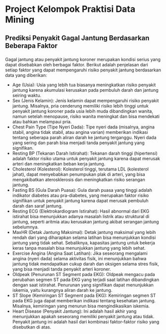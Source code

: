# Project Kelompok Praktisi Data Mining

## Prediksi Penyakit Gagal Jantung Berdasarkan Beberapa Faktor

### 
Gagal jantung atau penyakit jantung koroner merupakan kondisi serius yang dapat disebabkan oleh berbagai faktor. Berikut adalah penjelasan dari setiap faktor yang dapat mempengaruhi risiko penyakit jantung berdasarkan data yang diberikan:

- Age (Usia):
Usia yang lebih tua biasanya meningkatkan risiko penyakit jantung karena akumulasi kerusakan pada pembuluh darah dan jantung seiring waktu.
- Sex (Jenis Kelamin):
Jenis kelamin dapat mempengaruhi risiko penyakit jantung. Misalnya, pria cenderung memiliki risiko lebih tinggi untuk penyakit jantung koroner pada usia lebih muda dibandingkan wanita, namun setelah menopause, risiko wanita meningkat dan bisa mendekati atau bahkan melampaui pria.
- Chest Pain Type (Tipe Nyeri Dada):
Tipe nyeri dada (misalnya, angina stabil, angina tidak stabil, atau angina varian) memberikan indikasi tentang seberapa parah aliran darah ke jantung terganggu. Nyeri dada yang sering dan parah bisa menjadi tanda penyakit jantung yang signifikan.
- Resting BP (Tekanan Darah Istirahat):
Tekanan darah tinggi (hipertensi) adalah faktor risiko utama untuk penyakit jantung karena dapat merusak arteri dan meningkatkan beban kerja jantung.
- Cholesterol (Kolesterol):
Kolesterol tinggi, terutama LDL (kolesterol jahat), dapat menyebabkan penumpukan plak di arteri, yang bisa mengakibatkan aterosklerosis dan meningkatkan risiko serangan jantung.
- Fasting BS (Gula Darah Puasa):
Gula darah puasa yang tinggi adalah indikator diabetes atau pra-diabetes, yang merupakan faktor risiko signifikan untuk penyakit jantung karena dapat merusak pembuluh darah dan saraf jantung.
- Resting ECG (Elektrokardiogram Istirahat):
Hasil abnormal dari EKG istirahat bisa menunjukkan adanya masalah listrik atau struktural di jantung, seperti aritmia atau kerusakan jantung akibat serangan jantung sebelumnya.
- MaxHR (Detak Jantung Maksimal):
Detak jantung maksimal yang lebih rendah dari yang diharapkan selama latihan bisa menunjukkan kondisi jantung yang tidak sehat. Sebaliknya, kapasitas jantung untuk bekerja keras tanpa masalah bisa menunjukkan jantung yang lebih sehat.
- Exercise Angina (Angina Saat Latihan):
Jika seseorang mengalami angina (nyeri dada) selama aktivitas fisik, ini menunjukkan bahwa jantung tidak mendapatkan cukup darah dan oksigen selama stres fisik, yang bisa menjadi tanda penyakit arteri koroner.
- Oldpeak (Penurunan ST Segment pada EKG):
Oldpeak mengacu pada perubahan segmen ST pada EKG yang terjadi saat latihan dibandingkan dengan saat istirahat. Penurunan yang signifikan dapat menunjukkan iskemia, yaitu kurangnya aliran darah ke jantung.
- ST Slope (Kemiringan ST Segment pada EKG):
Kemiringan segmen ST pada EKG juga dapat memberikan indikasi tentang kesehatan jantung. Misalnya, kemiringan yang menurun bisa mengindikasikan iskemia.
- Heart Disease (Penyakit Jantung):
Ini adalah hasil akhir yang menunjukkan apakah seseorang memiliki penyakit jantung atau tidak. Penyakit jantung ini adalah hasil dari kombinasi faktor-faktor risiko yang disebutkan di atas.

